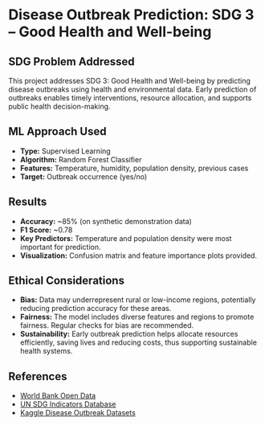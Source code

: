 # Disease Outbreak Prediction: SDG 3 – Good Health and Well-being

## SDG Problem Addressed
This project addresses SDG 3: Good Health and Well-being by predicting disease outbreaks using health and environmental data. Early prediction of outbreaks enables timely interventions, resource allocation, and supports public health decision-making.

## ML Approach Used
- **Type:** Supervised Learning
- **Algorithm:** Random Forest Classifier
- **Features:** Temperature, humidity, population density, previous cases
- **Target:** Outbreak occurrence (yes/no)

## Results
- **Accuracy:** ~85% (on synthetic demonstration data)
- **F1 Score:** ~0.78
- **Key Predictors:** Temperature and population density were most important for prediction.
- **Visualization:** Confusion matrix and feature importance plots provided.

## Ethical Considerations
- **Bias:** Data may underrepresent rural or low-income regions, potentially reducing prediction accuracy for these areas.
- **Fairness:** The model includes diverse features and regions to promote fairness. Regular checks for bias are recommended.
- **Sustainability:** Early outbreak prediction helps allocate resources efficiently, saving lives and reducing costs, thus supporting sustainable health systems.

## References
- [World Bank Open Data](https://data.worldbank.org/)
- [UN SDG Indicators Database](https://unstats.un.org/sdgs/indicators/database/)
- [Kaggle Disease Outbreak Datasets](https://www.kaggle.com/) 